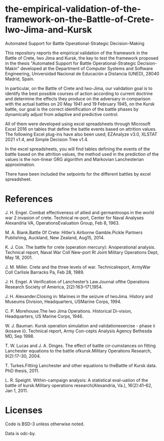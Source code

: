 # the-empirical-validation-of-the-framework-on-the-Battle-of-Crete-Iwo-Jima-and-Kursk
Automated Support for Battle Operational-Strategic Decision-Making

This repository reports the empirical validation of the framework in the Battle of Crete, Iwo Jima and Kursk, the key to test the framework proposed in the thesis "Automated Support for Battle Operational-Strategic Decision-Makin" developed at the Department of Computer Systems and Software Engineering, Universidad Nacional de Educación a Distancia (UNED), 28040 Madrid, Spain.

In particular, on the Battle of Crete and Iwo-Jima, our validation goal is to identify the best possible courses of action according to current doctrine and determine the effects they produce on the adversary in comparison with the actual battles on 20 May 1941 and 19 February 1945, on the Kursk battle, our goal is the correct identification of the battle phases by dynamically adjust from adaptive and predictive control.

All of them were developed using excel spreadsheets through Microsoft Excel 2016 on tables that define the battle events based on attrition values. The following Excel plug-ins have also been used; EZAnalyze v3.0, XLSTAT 2021 v1.4, and Simple Decision Tree v1.4.

In the excel spreadsheets, you will find tables defining the events of the battle based on the attrition values, the method used in the prediction of the values is the non-linear GRG algorithm and Markovian Lanchesterian approximation.

There have been included the setpoints for the different battles by excel spreadsheet.

# References

J.  H.  Engel.    Combat  effectiveness  of  allied  and  germantroops  in  the  world  war  2  invasion  of  crete.   Technical  re-port, Center for Naval Analyses Alexandria VA, OperationsEvaluation Group, Feb 8, 1963.

M.  A.  Biank.Battle  Of  Crete:   Hitler’s  Airborne  Gamble.Pickle  Partners  Publishing,  Auckland,  New  Zealand,  Aug15, 2014.

K.  J.  Cox.   The  battle  for  crete  (operation  mercury):  Anoperational analysis. Technical report, Naval War Coll New-port RI Joint Military Operations Dept, May 18, 2001.

J. M. Miller.  Crete and the three levels of war.  Technicalreport, ArmyWar Coll Carlisle Barracks Pa, Feb 28, 1989.

J. H. Engel.  A Verification of Lanchester’s Law.Journal ofthe  Operations  Research  Society  of  America,  2(2):163–171,1954.

J. H. Alexander.Closing in:  Marines in the seizure of IwoJima.   History  and  Museums  Division,  Headquarters,  USMarine Corps, 1994.

C. P. Morehouse.The Iwo Jima Operations.  Historical Di-vision, Headquarters, US Marine Corps, 1946.

W. J. Bauman.  Kursk operation simulation and validationexercise - phase ii (kosave ii).  Technical report, Army Con-cepts Analysis Agency Bethesda MD, Sep 1998.

T.  W.  Lucas  and  J.  A.  Dinges.   The  effect  of  battle  cir-cumstances on fitting Lanchester equations to the battle ofkursk.Military Operations Research, 9(2):17–30, 2004.

T.  Turkes.Fitting  Lanchester  and  other  equations  to  theBattle of Kursk data.  PhD thesis, 2011.

L. R. Speight. Within-campaign analysis:  A statistical eval-uation of the battle of kursk.Military  operations  research(Alexandria, Va.), 16(2):41–62, Jan 1, 2011.
# Licenses
Code is BSD-3 unless otherwise noted.

Data is odc-by.
